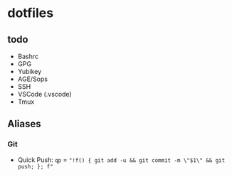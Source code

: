 # dotfiles

## todo

- Bashrc
- GPG
- Yubikey
- AGE/Sops
- SSH
- VSCode (.vscode)
- Tmux

## Aliases

### Git

- Quick Push: `qp` = `"!f() { git add -u && git commit -m \"$1\" && git push; }; f"`
